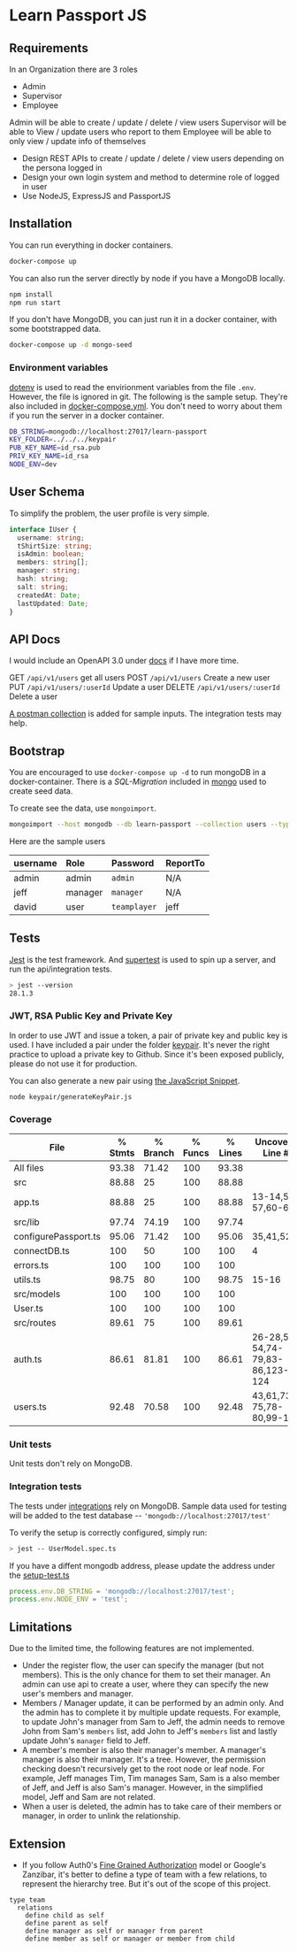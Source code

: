 # Learn Passport JS
## Requirements

In an Organization there are 3 roles

- Admin
- Supervisor
- Employee

Admin will be able to create / update / delete / view users
Supervisor will be able to View / update users who report to them
Employee will be able to only view / update info of themselves

- Design REST APIs to create / update / delete / view users depending on the persona logged in
- Design your own login system and method to determine role of logged in user
- Use NodeJS, ExpressJS and PassportJS

## Installation

You can run everything in docker containers.

```bash
docker-compose up
```

You can also run the server directly by node if you have a MongoDB locally.

```bash
npm install
npm run start
```

If you don't have MongoDB, you can just run it in a docker container, with some bootstrapped data.

```bash
docker-compose up -d mongo-seed
```

### Environment variables

[dotenv](https://www.npmjs.com/package/dotenv) is used to read the envirionment variables from the file `.env`. However, the file is ignored in git. The following is the sample setup. They're also included in [docker-compose.yml](/docker-compose.yml). You don't need to worry about them if you run the server in a docker container.

```bash
DB_STRING=mongodb://localhost:27017/learn-passport
KEY_FOLDER=../../../keypair
PUB_KEY_NAME=id_rsa.pub
PRIV_KEY_NAME=id_rsa
NODE_ENV=dev
```

## User Schema

To simplify the problem, the user profile is very simple.

```typescript
interface IUser {
  username: string;
  tShirtSize: string;
  isAdmin: boolean;
  members: string[];
  manager: string;
  hash: string;
  salt: string;
  createdAt: Date;
  lastUpdated: Date;
}
```

## API Docs

I would include an OpenAPI 3.0 under [docs](/docs/) if I have more time.

GET `/api/v1/users` get all users
POST `/api/v1/users` Create a new user
PUT `/api/v1/users/:userId` Update a user
DELETE `/api/v1/users/:userId` Delete a user

[A postman collection](/docs/learn-passport.postman_collection.json) is added for sample inputs. The integration tests may help.

## Bootstrap

You are encouraged to use `docker-compose up -d` to run mongoDB in a docker-container. There is a *SQL-Migration* included in [mongo](/docker/mongo/init.json) used to create seed data.

To create see the data, use `mongoimport`.

```bash
mongoimport --host mongodb --db learn-passport --collection users --type json --file /init.json --jsonArray
```

Here are the sample users

| username | Role       | Password | ReportTo
|:--------|:-----------|:-------------------------------------------------------------------------------| -- |
| admin | admin | `admin` | N/A |
| jeff  | manager | `manager` | N/A |
| david | user | `teamplayer` | jeff |

## Tests
[Jest](https://jestjs.io/) is the test framework. And [supertest](https://www.npmjs.com/package/supertest) is used to spin up a server, and run the api/integration tests.

```bash
> jest --version
28.1.3
```

### JWT, RSA Public Key and Private Key

In order to use JWT and issue a token, a pair of private key and public key is used. I have included a pair under the folder [keypair](/keypair). It's never the right practice to upload a private key to Github. Since it's been exposed publicly, please do not use it for production.

You can also generate a new pair using [the JavaScript Snippet](/keypair/generateKeypair.js).

```base
node keypair/generateKeyPair.js
```

### Coverage

|File                   | % Stmts | % Branch | % Funcs | % Lines | Uncovered Line #s               |
|-----------------------|---------|----------|---------|---------|---------------------------------|
All files              |   93.38 |    71.42 |     100 |   93.38 |                                 
 src                   |   88.88 |       25 |     100 |   88.88 |                                 
  app.ts               |   88.88 |       25 |     100 |   88.88 | 13-14,55-57,60-61               
 src/lib               |   97.74 |    74.19 |     100 |   97.74 |                                 
  configurePassport.ts |   95.06 |    71.42 |     100 |   95.06 | 35,41,52,63                     
  connectDB.ts         |     100 |       50 |     100 |     100 | 4                               
  errors.ts            |     100 |      100 |     100 |     100 |                                 
  utils.ts             |   98.75 |       80 |     100 |   98.75 | 15-16                           
 src/models            |     100 |      100 |     100 |     100 |                                 
  User.ts              |     100 |      100 |     100 |     100 |                                 
 src/routes            |   89.61 |       75 |     100 |   89.61 |                                 
  auth.ts              |   86.61 |    81.81 |     100 |   86.61 | 26-28,53-54,74-79,83-86,123-124 
  users.ts             |   92.48 |    70.58 |     100 |   92.48 | 43,61,73-75,78-80,99-100        

### Unit tests
Unit tests don't rely on MongoDB.

### Integration tests
The tests under [integrations](/test/integration) rely on MongoDB. Sample data used for testing will be added to the test database -- `'mongodb://localhost:27017/test'`

To verify the setup is correctly configured, simply run:

```bash
> jest -- UserModel.spec.ts
```

If you have a diffent mongodb address, please update the address under the [setup-test.ts](/test/app.spec.ts)
```typescript
process.env.DB_STRING = 'mongodb://localhost:27017/test';
process.env.NODE_ENV = 'test';
```

## Limitations
Due to the limited time, the following features are not implemented.

- Under the register flow, the user can specify the manager (but not members). This is the only chance for them to set their manager. An admin can use api to create a user, where they can specify the new user's members and manager.
- Members / Manager update, it can be performed by an admin only. And the admin has to complete it by multiple update requests. For example, to update John's manager from Sam to Jeff, the admin needs to remove John from Sam's `members` list, add John to Jeff's `members` list and lastly update John's `manager` field to Jeff.
- A member's member is also their manager's member. A manager's manager is also their manager. It's a tree. However, the permission checking doesn't recursively get to the root node or leaf node. For example, Jeff manages Tim, Tim manages Sam, Sam is a also member of Jeff, and Jeff is also Sam's manager. However, in the simplified model, Jeff and Sam are not related.
- When a user is deleted, the admin has to take care of their members or manager, in order to unlink the relationship.

## Extension

- If you follow Auth0's [Fine Grained Authorization](https://auth0.com/developers/lab/fine-grained-authorization) model or Google's Zanzibar, it's better to define a type of team with a few relations, to represent the hierarchy tree. But it's out of the scope of this project.

```
type team
  relations
    define child as self
    define parent as self
    define manager as self or manager from parent
    define member as self or manager or member from child
```
